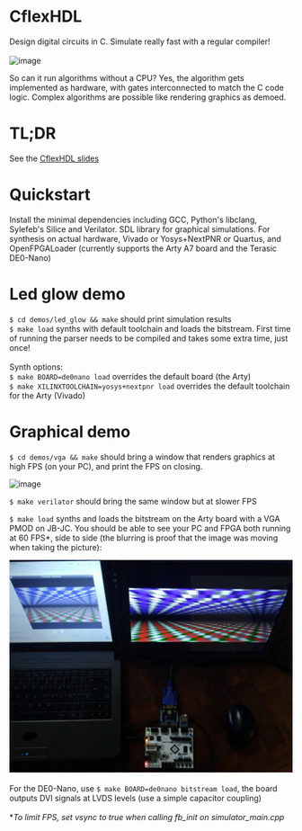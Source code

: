 # CflexHDL
Design digital circuits in C. Simulate really fast with a regular compiler! <br><br>
![image](https://user-images.githubusercontent.com/8551129/154831058-58d46e66-95ee-456f-86af-d6b71917de36.png)

So can it run algorithms without a CPU? Yes, the algorithm gets implemented as hardware, with gates interconnected to match the C code logic. Complex algorithms are possible like rendering graphics as demoed.
# TL;DR
See the [CflexHDL slides](https://speakerdeck.com/suarezvictor/cflexhdl)

# Quickstart
Install the minimal dependencies including GCC, Python's libclang, Sylefeb's Silice and Verilator. SDL library for graphical simulations. For synthesis on actual hardware, Vivado or Yosys+NextPNR or Quartus, and OpenFPGALoader (currently supports the Arty A7 board and the Terasic DE0-Nano)

# Led glow demo
`$ cd demos/led_glow && make` should print simulation results <br>
`$ make load` synths with default toolchain and loads the bitstream. First time of running the parser needs to be compiled and takes some extra time, just once! <br><br>
Synth options: <br>
`$ make BOARD=de0nano load` overrides the default board (the Arty)<br>
`$ make XILINXTOOLCHAIN=yosys+nextpnr load` overrides the default toolchain for the Arty (Vivado)

# Graphical demo

`$ cd demos/vga && make` should bring a window that renders graphics at high FPS (on your PC), and print the FPS on closing.

![image](https://user-images.githubusercontent.com/8551129/154829656-1e1e916e-e1dd-460c-805a-50c46dd325b7.png)

`$ make verilator` should bring the same window but at slower FPS

`$ make load` synths and loads the bitstream on the Arty board with a VGA PMOD on JB-JC. You should be able to see your PC and FPGA both running at 60 FPS*, side to side (the blurring is proof that the image was moving when taking the picture):<br>

![image](doc/laptop%2BFPGA%203d%20demo.jpeg)
<br><br>
For the DE0-Nano, use `$ make BOARD=de0nano bitstream load`, the board outputs DVI signals at LVDS levels (use a simple capacitor coupling)
<br><br>
*_To limit FPS, set vsync to true when calling fb_init on simulator_main.cpp_
